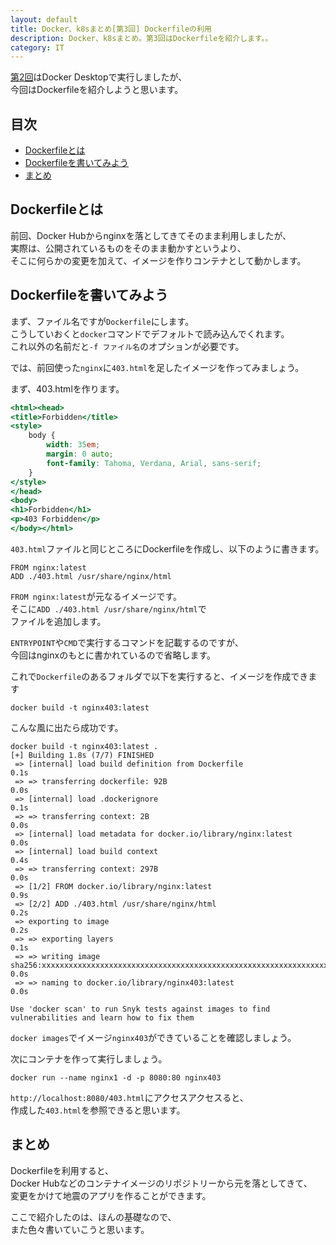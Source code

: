 ```yaml
---
layout: default
title: Docker、k8sまとめ[第3回] Dockerfileの利用
description: Docker、k8sまとめ。第3回はDockerfileを紹介します。。
category: IT
---
```


<link rel="stylesheet" href="/assets/css/github.css">
<script src="/assets/js/highlight.min.js"></script>
<script>hljs.initHighlightingOnLoad();</script>

[第2回](/it/container/containerPart02.html)はDocker Desktopで実行しましたが、  
今回はDockerfileを紹介しようと思います。

## 目次

- [Dockerfileとは](#anchor1)  
- [Dockerfileを書いてみよう](#anchor2)  
- [まとめ](#anchor3)

<a id="anchor1"></a>

## Dockerfileとは

前回、Docker Hubからnginxを落としてきてそのまま利用しましたが、  
実際は、公開されているものをそのまま動かすというより、  
そこに何らかの変更を加えて、イメージを作りコンテナとして動かします。

<a id="anchor2"></a>

## Dockerfileを書いてみよう

まず、ファイル名ですが`Dockerfile`にします。  
こうしていおくと`docker`コマンドでデフォルトで読み込んでくれます。  
これ以外の名前だと`-f ファイル名`のオプションが必要です。

では、前回使った`nginx`に`403.html`を足したイメージを作ってみましょう。

まず、403.htmlを作ります。

```html:403.html
<html><head>
<title>Forbidden</title>
<style>
    body {
        width: 35em;
        margin: 0 auto;
        font-family: Tahoma, Verdana, Arial, sans-serif;
    }
</style>
</head>
<body>
<h1>Forbidden</h1>
<p>403 Forbidden</p>
</body></html>
```

`403.html`ファイルと同じところにDockerfileを作成し、以下のように書きます。

```
FROM nginx:latest
ADD ./403.html /usr/share/nginx/html
```

`FROM nginx:latest`が元なるイメージです。  
そこに`ADD ./403.html /usr/share/nginx/html`で  
ファイルを追加します。

`ENTRYPOINT`や`CMD`で実行するコマンドを記載するのですが、  
今回はnginxのもとに書かれているので省略します。

これで`Dockerfile`のあるフォルダで以下を実行すると、イメージを作成できます  

```
docker build -t nginx403:latest
```
こんな風に出たら成功です。
```
docker build -t nginx403:latest .
[+] Building 1.8s (7/7) FINISHED
 => [internal] load build definition from Dockerfile                                                               0.1s
 => => transferring dockerfile: 92B                                                                                0.0s
 => [internal] load .dockerignore                                                                                  0.1s
 => => transferring context: 2B                                                                                    0.0s
 => [internal] load metadata for docker.io/library/nginx:latest                                                    0.0s
 => [internal] load build context                                                                                  0.4s
 => => transferring context: 297B                                                                                  0.0s
 => [1/2] FROM docker.io/library/nginx:latest                                                                      0.9s
 => [2/2] ADD ./403.html /usr/share/nginx/html                                                                     0.2s
 => exporting to image                                                                                             0.2s
 => => exporting layers                                                                                            0.1s
 => => writing image sha256:xxxxxxxxxxxxxxxxxxxxxxxxxxxxxxxxxxxxxxxxxxxxxxxxxxxxxxxxxxxxxxxx                       0.0s
 => => naming to docker.io/library/nginx403:latest                                                                 0.0s

Use 'docker scan' to run Snyk tests against images to find vulnerabilities and learn how to fix them
```

`docker images`でイメージ`nginx403`ができていることを確認しましょう。

次にコンテナを作って実行しましょう。

```
docker run --name nginx1 -d -p 8080:80 nginx403
```

`http://localhost:8080/403.html`にアクセスアクセスると、  
作成した`403.html`を参照できると思います。

<a id="anchor3"></a>

## まとめ

Dockerfileを利用すると、  
Docker Hubなどのコンテナイメージのリポジトリーから元を落としてきて、  
変更をかけて地震のアプリを作ることができます。

ここで紹介したのは、ほんの基礎なので、  
また色々書いていこうと思います。
